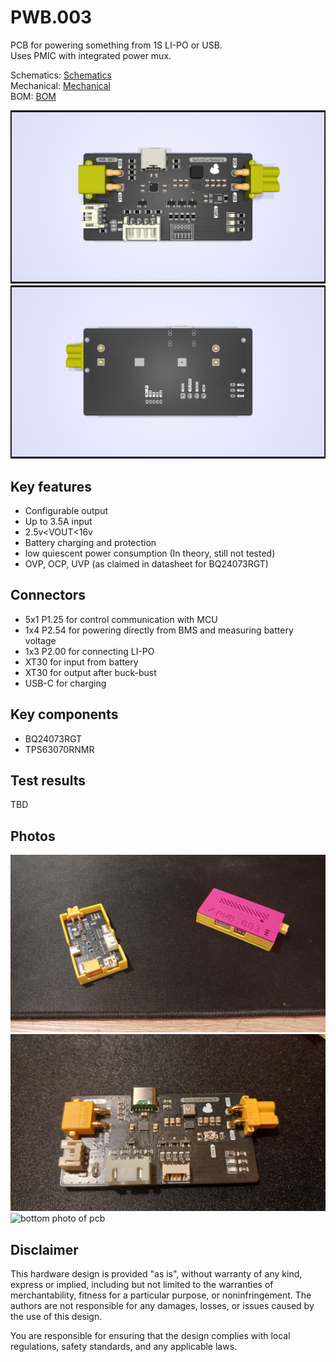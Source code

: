 # PWB.003

PCB for powering something from 1S LI-PO or USB.  
Uses PMIC with integrated power mux.

Schematics: [Schematics](plots/PWB.003.pdf)  
Mechanical: [Mechanical](plots/PWB.003__Assembly.pdf)  
BOM: [BOM](production/bom.csv)

![top view of pcb](PWB.003.png)
![bottom view of pcb](PWB.003_BOT.png)

## Key features

- Configurable output
- Up to 3.5A input
- 2.5v\<VOUT\<16v
- Battery charging and protection
- low quiescent power consumption (In theory, still not tested)
- OVP, OCP, UVP (as claimed in datasheet for BQ24073RGT)

## Connectors

- 5x1 P1.25 for control communication with MCU
- 1x4 P2.54 for powering directly from BMS and measuring battery voltage
- 1x3 P2.00 for connecting LI-PO
- XT30 for input from battery
- XT30 for output after buck-bust
- USB-C for charging

## Key components

- BQ24073RGT
- TPS63070RNMR

## Test results

TBD

## Photos

![photo of pcb inside enclosure](img/ENCLOSED.jpg)
![top photo of pcb](img/TOP.jpg)
![bottom photo of pcb](img/BOT.jpg)

## Disclaimer

This hardware design is provided "as is", without warranty of any kind, express or implied, including but not limited to the warranties of merchantability, fitness for a particular purpose, or noninfringement. The authors are not responsible for any damages, losses, or issues caused by the use of this design.

You are responsible for ensuring that the design complies with local regulations, safety standards, and any applicable laws.
